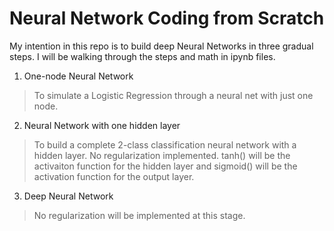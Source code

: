 # Neural Network Coding from Scratch

My intention in this repo is to build deep Neural Networks in three gradual steps. I will be walking through the steps and math in ipynb files.

1. One-node Neural Network
> To simulate a Logistic Regression through a neural net with just one node.

2. Neural Network with one hidden layer 
> To build a complete 2-class classification neural network with a hidden layer. No regularization implemented. tanh() will be the activaiton function for the hidden layer and sigmoid() will be the activation function for the output layer.

3. Deep Neural Network
> No regularization will be implemented at this stage.
